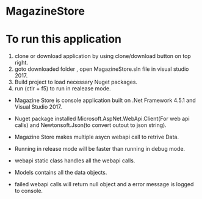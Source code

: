 # MagazineStore

# To run this application 

1. clone or download application by using clone/download button on top right.
2. goto downloaded folder , open MagazineStore.sln file in visual studio 2017.
3. Build project to load necessary Nuget packages.
4. run (ctlr + f5) to run in realease mode.

* Magazine Store is console application built on .Net Framework 4.5.1 and Visual Studio 2017.

* Nuget package installed Microsoft.AspNet.WebApi.Client(For web api calls) and Newtonsoft.Json(to convert outout to json string).

* Magazine Store makes multiple asycn webapi call to retrive Data.

* Running in release mode will be faster than running in debug mode.

 * webapi static class handles all the webapi calls.

 * Models contains all the data objects.

 * failed webapi calls will return null object and a error message is logged to console.


